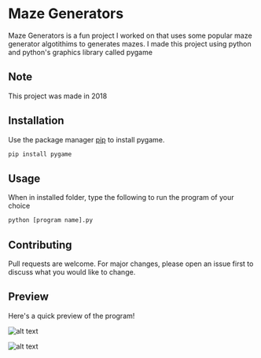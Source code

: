 # Maze Generators
Maze Generators is a fun project I worked on that uses some popular maze generator algotithims to generates mazes. I made this project using python and python's graphics library called pygame

## Note

This project was made in 2018

## Installation

Use the package manager [pip](https://pip.pypa.io/en/stable/) to install pygame.

```bash
pip install pygame
```

## Usage

When in installed folder, type the following to run the program of your choice

```bash
python [program name].py
```

## Contributing
Pull requests are welcome. For major changes, please open an issue first to discuss what you would like to change.

## Preview

Here's a quick preview of the program!

![alt text](https://media.discordapp.net/attachments/610697576408416270/802651178424860682/Screenshot_20210123_132850.png)

![alt text](https://media.discordapp.net/attachments/610697576408416270/802651588254367744/Screenshot_20210123_133045.png)
